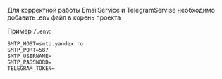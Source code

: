 Для корректной работы EmailService и TelegramServise необходимо добавить .env файл в корень проекта

Пример `/.env`:

```
SMTP_HOST=smtp.yandex.ru
SMTP_PORT=587
SMTP_USERNAME=
SMTP_PASSWORD=
TELEGRAM_TOKEN=
```
